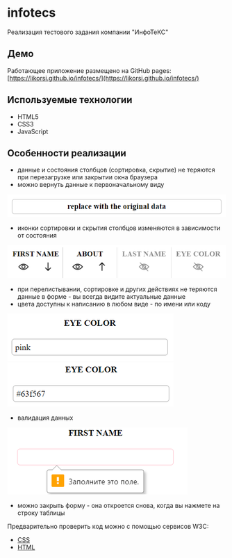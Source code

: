 # infotecs

Реализация тестового задания компании "ИнфоТеКС"

## Демо

Работающее приложение размещено на GitHub pages:  [https://likorsi.github.io/infotecs/](https://likorsi.github.io/infotecs/)

## Используемые технологии

- HTML5
- CSS3
- JavaScript

## Особенности реализации

- данные и состояния столбцов (сортировка, скрытие) не теряются при перезагрузке или закрытии окна браузера
- можно вернуть данные к первоначальному виду

![readme-pics/reset-button.png](readme-pics/reset-button.png)

- иконки сортировки и скрытия столбцов изменяются в зависимости от состояния

![readme-pics/header-icons.png](readme-pics/header-icons.png)

- при перелистывании, сортировке и других действиях не теряются данные в форме - вы всегда видите актуальные данные
- цвета доступны к написанию в любом виде - по имени или коду

![readme-pics/name-color.png](readme-pics/name-color.png) ![readme-pics/hex-color.png](readme-pics/hex-color.png)

- валидация данных

![readme-pics/invalid-input.png](readme-pics/invalid-input.png)

- можно закрыть форму - она откроется снова, когда вы нажмете на строку таблицы

Предварительно проверить код можно с помощью сервисов W3C:

- [CSS](https://jigsaw.w3.org/css-validator/validator?uri=https%3A%2F%2Flikorsi.github.io%2Finfotecs%2F&profile=css3svg&usermedium=all&warning=1&vextwarning=&lang=ru)
- [HTML](https://validator.w3.org/nu/?showsource=yes&showoutline=yes&doc=https%3A%2F%2Flikorsi.github.io%2Finfotecs%2F)